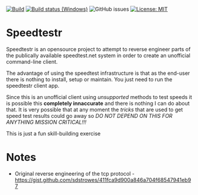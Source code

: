 [![Build](https://github.com/zpeters/speedtestr/actions/workflows/rust.yml/badge.svg)](https://github.com/zpeters/speedtestr/actions/workflows/rust.yml)
[![Build status (Windows)](https://ci.appveyor.com/api/projects/status/p0qq7rtmg7u3kwxl?svg=true)](https://ci.appveyor.com/project/zpeters/speedtestr)
![GitHub issues](https://img.shields.io/github/issues-raw/zpeters/speedtestr.svg)
[![License: MIT](https://img.shields.io/badge/License-MIT-yellow.svg)](https://opensource.org/licenses/MIT)

# Speedtestr

Speedtestr is an opensource project to attempt to reverse engineer parts of the publically available speedtest.net system in order to create an unofficial command-line client.

The advantage of using the speedtest infrastructure is that as the end-user there is nothing to install, setup or maintain.  You just need to run the speedtestr client app.

Since this is an unofficial client using *unsupported* methods to test speeds it is possible this **completely innaccurate** and there is nothing I can do about that.  It is very possible that at any moment the *tricks* that are used to get speed test results could go away so *DO NOT DEPEND ON THIS FOR ANYTHING MISSION CRITICAL!!!*

This is just a fun skill-building exercise

# Notes
- Original reverse engineering of the tcp protocol - https://gist.github.com/sdstrowes/411fca9d900a846a704f68547941eb97
